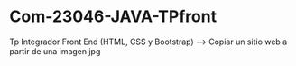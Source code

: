 # Com-23046-JAVA-TPfront
Tp Integrador Front End (HTML, CSS y Bootstrap) --> Copiar un sitio web a partir de una imagen jpg

